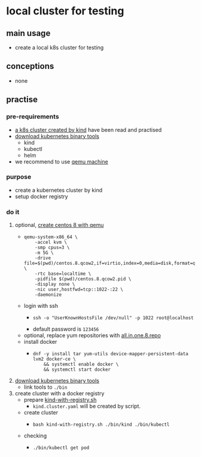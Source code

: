 # local cluster for testing

## main usage

* create a local k8s cluster for testing

## conceptions

* none

## practise

### pre-requirements

* [a k8s cluster created by kind](../create.local.cluster.with.kind.md) have been read and practised
* [download kubernetes binary tools](../download.kubernetes.binary.tools.md)
    + kind
    + kubectl
    + helm
* we recommend to use [qemu machine](../../linux/qemu/README.md)

### purpose

* create a kubernetes cluster by kind
* setup docker registry

### do it

1. optional, [create centos 8 with qemu](../../linux/qemu/create.centos.8.with.qemu.md)
    * ```shell
      qemu-system-x86_64 \
          -accel kvm \
          -smp cpus=3 \
          -m 5G \
          -drive file=$(pwd)/centos.8.qcow2,if=virtio,index=0,media=disk,format=qcow2 \
          -rtc base=localtime \
          -pidfile $(pwd)/centos.8.qcow2.pid \
          -display none \
          -nic user,hostfwd=tcp::1022-:22 \
          -daemonize
      ```
    * login with ssh
        + ```shell
          ssh -o "UserKnownHostsFile /dev/null" -p 1022 root@localhost
          ```
        + default password is `123456`
    * optional, replace yum repositories with [all.in.one.8.repo](../resources/all.in.one.8.repo.md)
    * install docker
        + ```shell
          dnf -y install tar yum-utils device-mapper-persistent-data lvm2 docker-ce \
              && systemctl enable docker \
              && systemctl start docker
          ```
2. [download kubernetes binary tools](../download.kubernetes.binary.tools.md)
    * link tools to `./bin`
3. create cluster with a docker registry
    * prepare [kind-with-registry.sh](resources/kind-with-registry.sh.md)
        + `kind.cluster.yaml` will be created by script.
    * create cluster
        + ```shell
          bash kind-with-registry.sh ./bin/kind ./bin/kubectl
          ```
    * checking
        + ```shell
          ./bin/kubectl get pod
          ```
